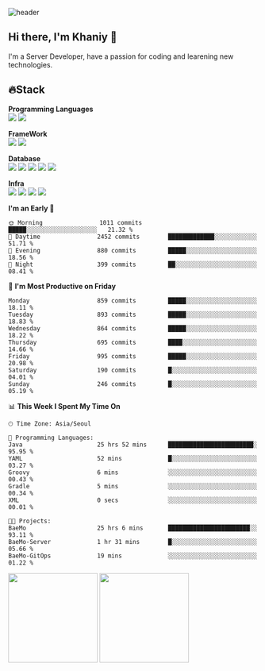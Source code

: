 ![header](https://capsule-render.vercel.app/api?type=soft&text=Welcome!&color=auto&height=200&section=header&fontSize=70)

## Hi there, I'm Khaniy 👋
I'm a Server Developer, have a passion for coding and learening new technologies.
<!-- <br> 📫 Email : kangh1596@gmail.com 
<br> 📝 Blog  : khan03.tistory.com/
<br> <img src="https://img.shields.io/badge/Email-222222?style=for-the-badge&logo=Gmail&logoColor=white">
<br> <img src="https://img.shields.io/badge/Blog -222222?style=for-the-badge&logo=Tistory&logoColor=white">
[hank0302's Blog](https://khan03.tistory.com/)
-->
## 🔥Stack 

**Programming Languages** <br>
 <img src="https://img.shields.io/badge/JAVA-E6522C?style=for-the-badge&logo=Java&logoColor=white">
 <img src="https://img.shields.io/badge/Python-3776AB?style=for-the-badge&logo=python&logoColor=white">

**FrameWork** <br>
<img src="https://img.shields.io/badge/SpringBoot-6DB33F?style=for-the-badge&logo=SpringBoot&logoColor=white">
<img src="https://img.shields.io/badge/FastAPI-009688?style=for-the-badge&logo=FastAPI&logoColor=white">

**Database** <br>
<img src="https://img.shields.io/badge/MySQL-4479A1?style=for-the-badge&logo=MySQL&logoColor=white">
<img src="https://img.shields.io/badge/MariaDB-003545?style=for-the-badge&logo=MariaDB&logoColor=white">
<img src="https://img.shields.io/badge/MongoDB-47A248?style=for-the-badge&logo=MongoDB&logoColor=white">
<img src="https://img.shields.io/badge/Redis-DC382D?style=for-the-badge&logo=Redis&logoColor=white">
<img src="https://img.shields.io/badge/PostgreSQL-4169E1?style=for-the-badge&logo=PostgreSQL&logoColor=white">

**Infra** <br>
<img src="https://img.shields.io/badge/Docker-2496ED?style=for-the-badge&logo=Docker&logoColor=white">
<img src="https://img.shields.io/badge/Kubernetes-326CE5?style=for-the-badge&logo=Kubernetes&logoColor=white">
<img src="https://img.shields.io/badge/Prometheus-E6522C?style=for-the-badge&logo=prometheus&logoColor=white">
<img src="https://img.shields.io/badge/Grafana-F46800?style=for-the-badge&logo=grafana&logoColor=white">

<!--START_SECTION:waka-->
**I'm an Early 🐤** 

```text
🌞 Morning                1011 commits        █████░░░░░░░░░░░░░░░░░░░░   21.32 % 
🌆 Daytime                2452 commits        █████████████░░░░░░░░░░░░   51.71 % 
🌃 Evening                880 commits         █████░░░░░░░░░░░░░░░░░░░░   18.56 % 
🌙 Night                  399 commits         ██░░░░░░░░░░░░░░░░░░░░░░░   08.41 % 
```
📅 **I'm Most Productive on Friday** 

```text
Monday                   859 commits         █████░░░░░░░░░░░░░░░░░░░░   18.11 % 
Tuesday                  893 commits         █████░░░░░░░░░░░░░░░░░░░░   18.83 % 
Wednesday                864 commits         █████░░░░░░░░░░░░░░░░░░░░   18.22 % 
Thursday                 695 commits         ████░░░░░░░░░░░░░░░░░░░░░   14.66 % 
Friday                   995 commits         █████░░░░░░░░░░░░░░░░░░░░   20.98 % 
Saturday                 190 commits         █░░░░░░░░░░░░░░░░░░░░░░░░   04.01 % 
Sunday                   246 commits         █░░░░░░░░░░░░░░░░░░░░░░░░   05.19 % 
```


📊 **This Week I Spent My Time On** 

```text
🕑︎ Time Zone: Asia/Seoul

💬 Programming Languages: 
Java                     25 hrs 52 mins      ████████████████████████░   95.95 % 
YAML                     52 mins             █░░░░░░░░░░░░░░░░░░░░░░░░   03.27 % 
Groovy                   6 mins              ░░░░░░░░░░░░░░░░░░░░░░░░░   00.43 % 
Gradle                   5 mins              ░░░░░░░░░░░░░░░░░░░░░░░░░   00.34 % 
XML                      0 secs              ░░░░░░░░░░░░░░░░░░░░░░░░░   00.01 % 

🐱‍💻 Projects: 
BaeMo                    25 hrs 6 mins       ███████████████████████░░   93.11 % 
BaeMo-Server             1 hr 31 mins        █░░░░░░░░░░░░░░░░░░░░░░░░   05.66 % 
BaeMo-GitOps             19 mins             ░░░░░░░░░░░░░░░░░░░░░░░░░   01.22 % 
```


<!--END_SECTION:waka-->
<p>
  <img height="180em" src="https://github-readme-stats-khaniys-projects.vercel.app/api?username=khaniy&show_icons=true&include_all_commits=true&theme=dracula">
  <img height="180em" src="https://github-readme-stats-khaniys-projects.vercel.app/api/top-langs?username=khaniy&layout=compact&theme=dracula">
</p>

